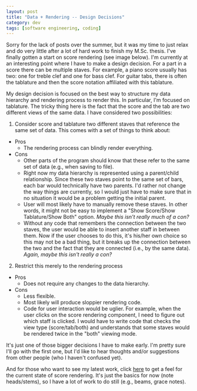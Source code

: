 ```yaml
---           
layout: post
title: "Data + Rendering -- Design Decisions"
category: dev
tags: [software engineering, coding]
---
```


Sorry for the lack of posts over the summer, but it was my time to just relax
and do very little after a lot of hard work to finish my M.Sc. thesis. I've
finally gotten a start on score rendering (see image below). I'm currently at
an interesting point where I have to make a design decision. For a part in a
score there can be multiple staves. For example, a piano score usually has two:
one for treble clef and one for bass clef. For guitar tabs, there is often the
tablature and then the score notation affiliated with this tablature.

<!-- more -->

My design decision is focused on the best way to structure my data hierarchy
and rendering process to render this. In particular, I'm focused on tablature.
The tricky thing here is the fact that the score and the tab are two different
views of the same data. I have considered two possibilities:

1. Consider score and tablature two different staves that reference the same
set of data. This comes with a set of things to think about:
  * Pros
	* The rendering process can blindly render everything.
  * Cons
	* Other parts of the program should know that these refer to the same set
	  of data (e.g., when saving to file).
	* Right now my data hierarchy is represented using a parent/child
	  relationship. Since these two staves point to the same set of bars, each
	  bar would technically have two parents. I'd rather not change the way
	  things are currently, so I would just have to make sure that in no
	  situation it would be a problem getting the initial parent.
	* User will most likely have to manually remove these staves. In other
	  words, it might not be easy to implement a "Show Score/Show
	  Tablature/Show Both" option. _Maybe this isn't really much of a con?_
	* Without any code that remembers the connection between the two staves,
	  the user would be able to insert another staff in between them. Now if
	  the user chooses to do this, it's his/her own choice so this may not be a
	  bad thing, but it breaks up the connection between the two and the fact
	  that they are connected (i.e., by the same data). _Again, maybe this
	  isn't really a con?_
2. Restrict this merely to the rendering process
  * Pros
	* Does not require any changes to the data hierarchy.
  * Cons
	* Less flexible.
	* Most likely will produce sloppier rendering code.
	* Code for user interaction would be uglier. For example, when the user
	  clicks on the score rendering component, I need to figure out which staff
	  is clicked. I would have to write code that checks the view type
	  (score/tab/both) and understands that some staves would be rendered twice
	  in the "both" viewing mode.

It's just one of those bigger decisions I have to make early. I'm pretty sure
I'll go with the first one, but I'd like to hear thoughts and/or suggestions
from other people (who I haven't confused yet).

And for those who want to see my latest work, click
[here](http://www.cs.mun.ca/~gedge/dt_soc_test.png) to get a feel for the
current state of score rendering. It's just the basics for now (note
heads/stems), so I have a lot of work to do still (e.g., beams, grace notes).
